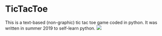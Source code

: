 # TicTacToe
This is a text-based (non-graphic) tic tac toe game coded in python. It was written in summer 2019 to self-learn python. 
![](python_tictactoe_demo.gif)
